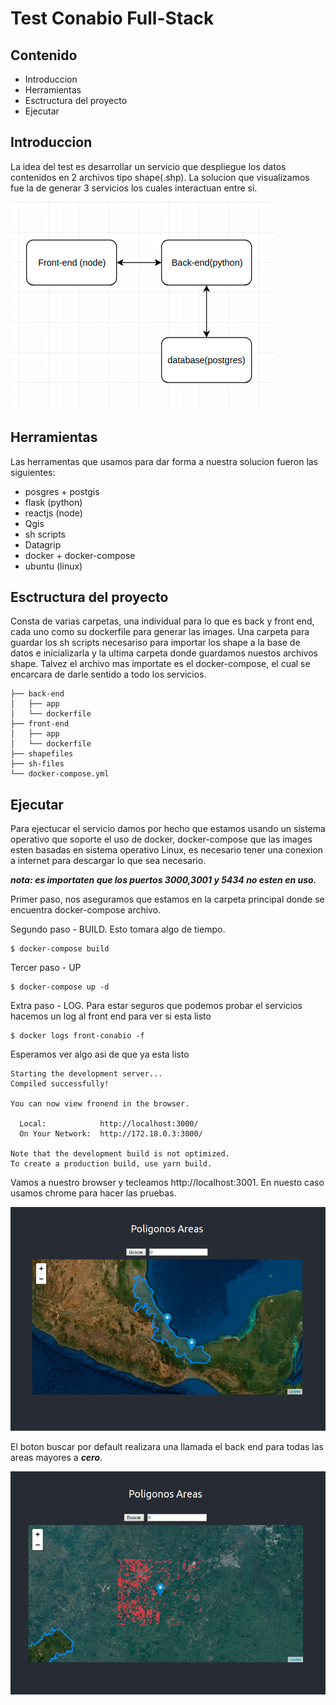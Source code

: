 # Test Conabio Full-Stack

## Contenido

- Introduccion
- Herramientas
- Esctructura del proyecto
- Ejecutar

## Introduccion

La idea del test es desarrollar un servicio que despliegue los datos contenidos en 2 archivos tipo shape(.shp). La solucion que visualizamos fue la de generar 3 servicios los cuales interactuan entre si.

![3 servicios](./images/1.png)

## Herramientas

Las herramentas que usamos para dar forma a nuestra solucion fueron las siguientes:

- posgres + postgis
- flask (python)
- reactjs (node)
- Qgis
- sh scripts
- Datagrip
- docker + docker-compose
- ubuntu (linux)

## Esctructura del proyecto

Consta de varias carpetas, una individual para lo que es back y front end, cada uno como su dockerfile para generar las images. Una carpeta para guardar los sh scripts necesariso para importar los shape a la base de datos e inicializarla y la ultima carpeta donde guardamos nuestos archivos shape. Talvez el archivo mas importate es el docker-compose, el cual se encarcara de darle sentido a todo los servicios.

```
├── back-end
│   ├── app
│   └── dockerfile
├── front-end
│   ├── app
│   └── dockerfile
├── shapefiles
├── sh-files
└── docker-compose.yml
```

## Ejecutar

Para ejectucar el servicio damos por hecho que estamos usando un sistema operativo que soporte el uso de docker, docker-compose que las images esten basadas en sistema operativo Linux, es necesario tener una conexion a internet para descargar lo que sea necesario.

**_nota: es importaten que los puertos 3000,3001 y 5434 no esten en uso._**

Primer paso, nos aseguramos que estamos en la carpeta principal donde se encuentra docker-compose archivo.

Segundo paso - BUILD. Esto tomara algo de tiempo.

```
$ docker-compose build
```

Tercer paso - UP

```
$ docker-compose up -d
```

Extra paso - LOG. Para estar seguros que podemos probar el servicios hacemos un log al front end para ver si esta listo

```
$ docker logs front-conabio -f
```

Esperamos ver algo asi de que ya esta listo

```
Starting the development server...
Compiled successfully!

You can now view fronend in the browser.

  Local:            http://localhost:3000/
  On Your Network:  http://172.18.0.3:3000/

Note that the development build is not optimized.
To create a production build, use yarn build.
```

Vamos a nuestro browser y tecleamos http://localhost:3001. En nuesto caso usamos chrome para hacer las pruebas.

![front](./images/2.png)

El boton buscar por default realizara una llamada el back end para todas las areas mayores a **_cero_**.

![front](./images/3.png)
